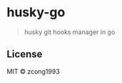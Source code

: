 # husky-go
<!--
[![Go Report Card](https://goreportcard.com/badge/github.com/zcong1993/husky-go)](https://goreportcard.com/report/github.com/zcong1993/husky-go)
-->

> husky git hooks manager in go

## License

MIT &copy; zcong1993
